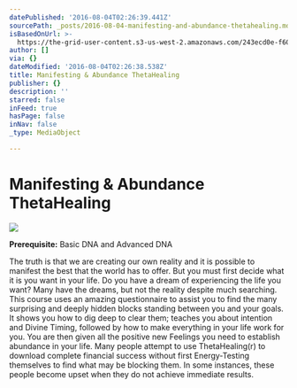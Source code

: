 ```yaml
---
datePublished: '2016-08-04T02:26:39.441Z'
sourcePath: _posts/2016-08-04-manifesting-and-abundance-thetahealing.md
isBasedOnUrl: >-
  https://the-grid-user-content.s3-us-west-2.amazonaws.com/243ecd0e-f60d-480d-a860-4cc8d1c544bb.jpg
author: []
via: {}
dateModified: '2016-08-04T02:26:38.538Z'
title: Manifesting & Abundance ThetaHealing
publisher: {}
description: ''
starred: false
inFeed: true
hasPage: false
inNav: false
_type: MediaObject

---
```

# Manifesting & Abundance ThetaHealing
![](https://the-grid-user-content.s3-us-west-2.amazonaws.com/4e462c7e-c488-4255-8fa7-9bfb04e7b34c.jpg)

**Prerequisite:** Basic DNA and Advanced DNA

The truth is that we are creating our own reality and it is possible to manifest the best that the world has to offer. But you must first decide what it is you want in your life. Do you have a dream of experiencing the life you want? Many have the dreams, but not the reality despite much searching. This course uses an amazing questionnaire to assist you to find the many surprising and deeply hidden blocks standing between you and your goals. It shows you how to dig deep to clear them; teaches you about intention and Divine Timing, followed by how to make everything in your life work for you. You are then given all the positive new Feelings you need to establish abundance in your life. Many people attempt to use ThetaHealing(r) to download complete financial success without first Energy-Testing themselves to find what may be blocking them. In some instances, these people become upset when they do not achieve immediate results.